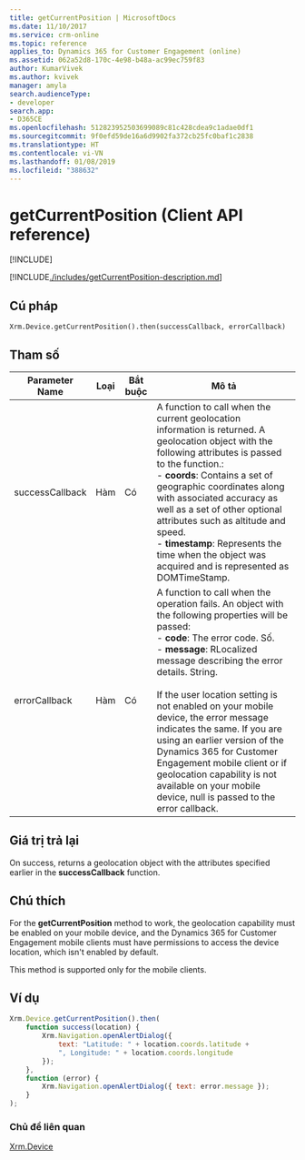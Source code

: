 ```yaml
---
title: getCurrentPosition | MicrosoftDocs
ms.date: 11/10/2017
ms.service: crm-online
ms.topic: reference
applies_to: Dynamics 365 for Customer Engagement (online)
ms.assetid: 062a52d8-170c-4e98-b48a-ac99ec759f83
author: KumarVivek
ms.author: kvivek
manager: amyla
search.audienceType:
- developer
search.app:
- D365CE
ms.openlocfilehash: 512823952503699089c81c428cdea9c1adae0df1
ms.sourcegitcommit: 9f0efd59de16a6d9902fa372cb25fc0baf1c2838
ms.translationtype: HT
ms.contentlocale: vi-VN
ms.lasthandoff: 01/08/2019
ms.locfileid: "388632"
---
```

# <a name="getcurrentposition-client-api-reference"></a>getCurrentPosition (Client API reference)

[!INCLUDE[](../../../../includes/cc_applies_to_update_9_0_0.md)]

[!INCLUDE[./includes/getCurrentPosition-description.md](./includes/getCurrentPosition-description.md)]


## <a name="syntax"></a>Cú pháp

`Xrm.Device.getCurrentPosition().then(successCallback, errorCallback)`

## <a name="parameters"></a>Tham số

| Parameter Name        | Loại           | Bắt buộc  |Mô tả  |
| ------------- |-------------| -----|-----|
|successCallback |Hàm | Có|A function to call when the current geolocation information is returned. A geolocation object with the following attributes is passed to the function.:<br/>- **coords**: Contains a set of geographic coordinates along with associated accuracy as well as a set of other optional attributes such as altitude and speed. <br/>- **timestamp**: Represents the time when the object was acquired and is represented as DOMTimeStamp.|
|errorCallback |Hàm | Có|A function to call when the operation fails. An object with the following properties will be passed: <br/>- **code**: The error code. Số. <br/>- **message**: RLocalized message describing the error details. String.<br/><br/>If the user location setting is not enabled on your mobile device, the error message indicates the same. If you are using an earlier version of the Dynamics 365 for Customer Engagement mobile client or if geolocation capability is not available on your mobile device, null is passed to the error callback.|
 

## <a name="return-value"></a>Giá trị trả lại
On success, returns a geolocation object with the attributes specified earlier in the **successCallback** function.

## <a name="remarks"></a>Chú thích
For the **getCurrentPosition** method to work, the geolocation capability must be enabled on your mobile device, and the Dynamics 365 for Customer Engagement mobile clients must have permissions to access the device location, which isn't enabled by default.

This method is supported only for the mobile clients.

## <a name="example"></a>Ví dụ

```JavaScript
Xrm.Device.getCurrentPosition().then(
    function success(location) {
        Xrm.Navigation.openAlertDialog({
            text: "Latitude: " + location.coords.latitude +
            ", Longitude: " + location.coords.longitude
        });
    },
    function (error) {
        Xrm.Navigation.openAlertDialog({ text: error.message });
    }
);
```

### <a name="related-topics"></a>Chủ đề liên quan
[Xrm.Device](../xrm-device.md)